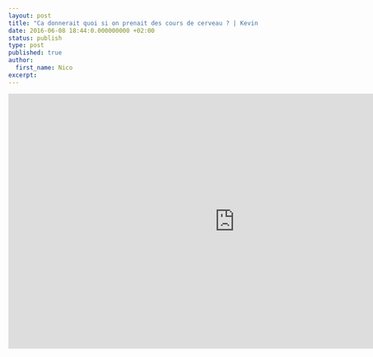 ```yaml
---
layout: post
title: "Ca donnerait quoi si on prenait des cours de cerveau ? | Kevin Finel | TEDxVaugirardRoad"
date: 2016-06-08 18:44:0.000000000 +02:00
status: publish
type: post
published: true
author:
  first_name: Nico
excerpt:
---
```


<iframe width="908" height="511" src="https://www.youtube.com/embed/ksB80XYiYzI" frameborder="0" allowfullscreen></iframe>

